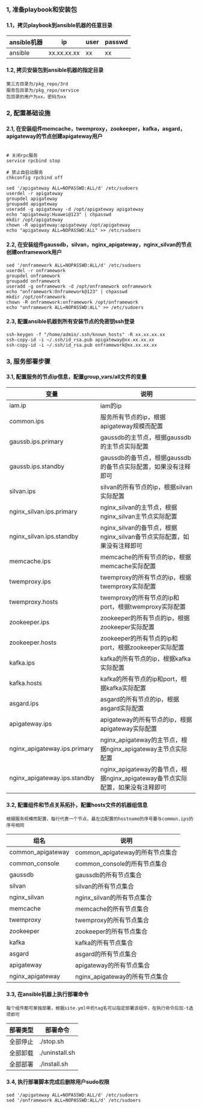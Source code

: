 ### 1, 准备playbook和安装包
#### 1.1，拷贝playbook到ansible机器的任意目录
|ansible机器|ip|user|passwd|
|---|---|---|---|
|ansible|xx.xx.xx.xx|xx|xx|

#### 1.2, 拷贝安装包到ansible机器的指定目录
```
第三方目录为/pkg_repo/3rd
服务包目录为/pkg_repo/service
包目录的用户为xx，密码为xx

```

### 2, 配置基础设施
#### 2.1, 在安装组件memcache，twemproxy，zookeeper，kafka，asgard，apigateway的节点创建apigateway用户
```shell

# 关闭rpc服务
service rpcbind stop

# 禁止自启动服务
chkconfig rpcbind off

sed '/apigateway ALL=NOPASSWD:ALL/d' /etc/sudoers
userdel -r apigateway
groupdel apigateway
groupadd apigateway
useradd -g apigateway -d /opt/apigateway apigateway
echo "apigateway:Huawei@123" | chpasswd
mkdir /opt/apigateway
chown -R apigateway:apigateway /opt/apigateway
echo "apigateway ALL=NOPASSWD:ALL" >> /etc/sudoers
```

#### 2.2, 在安装组件gaussdb，silvan，nginx_apigateway，nginx_silvan的节点创建onframework用户
```shell
sed '/onframework ALL=NOPASSWD:ALL/d' /etc/sudoers
userdel -r onframework
groupdel onframework
groupadd onframework
useradd -g onframework -d /opt/onframework onframework
echo "onframework:Onframework@123" | chpasswd
mkdir /opt/onframework
chown -R onframework:onframework /opt/onframework
echo "onframework ALL=NOPASSWD:ALL" >> /etc/sudoers
```

#### 2.3, 配置ansible机器到所有安装节点的免密钥ssh登录
```shell
ssh-keygen -f "/home/admin/.ssh/known_hosts" -R xx.xx.xx.xx
ssh-copy-id -i ~/.ssh/id_rsa.pub apigateway@xx.xx.xx.xx
ssh-copy-id -i ~/.ssh/id_rsa.pub onframework@xx.xx.xx.xx
```

### 3, 服务部署步骤
#### 3.1, 配置服务的节点ip信息，配置group_vars/all文件的变量
|变量|说明|
|---|---|
|iam.ip|iam的ip|
|common.ips|服务所有节点的ip，根据apigateway规模而配置|
|gaussb.ips.primary|gaussdb的主节点，根据gaussdb的主节点实际配置|
|gaussb.ips.standby|gaussdb的备节点，根据gaussdb的备节点实际配置，如果没有注释即可|
|silvan.ips|silvan的所有节点的ip，根据silvan实际配置|
|nginx_silvan.ips.primary|nginx_silvan的主节点，根据nginx_silvan主节点实际配置|
|nginx_silvan.ips.standby|nginx_silvan的备节点，根据nginx_silvan备节点实际配置，如果没有注释即可|
|memcache.ips|memcache的所有节点的ip，根据memcache实际配置|
|twemproxy.ips|twemproxy的所有节点的ip，根据twemproxy实际配置|
|twemproxy.hosts|twemproxy的所有节点的ip和port，根据twemproxy实际配置|
|zookeeper.ips|zookeeper的所有节点的ip，根据zookeeper实际配置|
|zookeeper.hosts|zookeeper的所有节点的ip和port，根据zookeeper实际配置|
|kafka.ips|kafka的所有节点的ip，根据kafka实际配置|
|kafka.hosts|kafka的所有节点的ip和port，根据kafka实际配置|
|asgard.ips|asgard的所有节点的ip，根据asgard实际配置|
|apigateway.ips|apigateway的所有节点的ip，根据apigateway实际配置|
|nginx_apigateway.ips.primary|nginx_apigateway的主节点，根据nginx_apigateway主节点实际配置|
|nginx_apigateway.ips.standby|nginx_apigateway的备节点，根据nginx_apigateway备节点实际配置，如果没有注释即可|

#### 3.2, 配置组件和节点关系拓扑，配置hosts文件的机器组信息
```
根据服务规模而配置，每行代表一个节点，最左边配置的hostname的序号要与common.ips的序号相同
```
|组名|说明|
|---|---|
|common_apigateway|common_apigateway的所有节点集合|
|common_console|common_console的所有节点集合|
|gaussdb|gaussdb的所有节点集合|
|silvan|silvan的所有节点集合|
|nginx_silvan|nginx_silvan的所有节点集合|
|memcache|memcache的所有节点集合|
|twemproxy|twemproxy的所有节点集合|
|zookeeper|zookeeper的所有节点集合|
|kafka|kafka的所有节点集合|
|asgard|asgard的所有节点集合|
|apigateway|apigateway的所有节点集合|
|nginx_apigateway|nginx_apigateway的所有节点集合|

#### 3.3, 在ansible机器上执行部署命令
```
每个组件都可单独部署，根据site.yml中的tag名可以指定部署该组件，在执行命令后加-t选项即可
```
|部署类型|部署命令|
|---|---|
|全部停止|./stop.sh|
|全部卸载|./uninstall.sh|
|全部部署|./install.sh|

#### 3.4, 执行部署脚本完成后删除用户sudo权限
```shell
sed '/apigateway ALL=NOPASSWD:ALL/d' /etc/sudoers
sed '/onframework ALL=NOPASSWD:ALL/d' /etc/sudoers
```